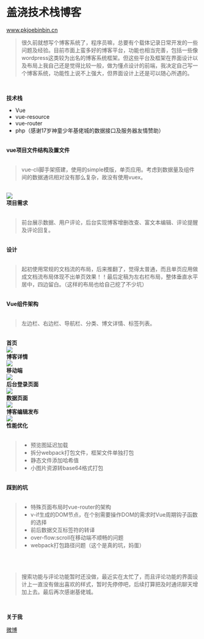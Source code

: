 ﻿# 盖浇技术栈博客
www.pkjoebinbin.cn

>很久前就想写个博客系统了，程序员嘛，总要有个载体记录日常开发的一些问题及经验。目前市面上蛮多好的博客平台，功能也相当完善，包括一些像wordpress这类较为出名的博客系统框架。但这些平台及框架在界面设计以及布局上我自己还是觉得比较一般，做为懂点设计的前端，我决定自己写一个博客系统，功能性上说不上强大，但界面设计上还是可以随心所遇的。

<br/>

<strong>技术栈</strong>

 - Vue
 - vue-resource
 - vue-router
 - php（感谢17岁神童少年基佬城的数据接口及服务器友情赞助）

<br/>
<strong>vue项目文件结构及置文件</strong>

<br/>
<br/>

> vue-cli脚手架搭建，使用的simple模版，单页应用。考虑到数据量及组件间的数据通讯相对没有那么复杂，故没有使用vuex。

<br/>

<img src="https://github.com/pkjoebinbin/Blog/blob/master/readme%E9%A2%84%E8%A7%88%E5%9B%BE/package%E9%85%8D%E7%BD%AE%E6%96%87%E4%BB%B6.png"/>




<br/>
<strong>项目需求</strong>

<br/>
<br/>

> 前台展示数据、用户评论，后台实现博客增删改查、富文本编辑、评论提醒及评论回复。

<br/>
<strong>设计</strong>

<br/>
<br/>


> 起初使用常规的文档流的布局，后来推翻了，觉得太普通，而且单页应用做成文档流布局体现不出单页效果！！最后定稿为左右栏布局，整体垂直水平居中，四边留白。（这样的布局也给自己挖了不少坑）

<br/>
<strong>Vue组件架构</strong>

<br/>
<br/>

> 左边栏、右边栏、导航栏、分类、博文详情、标签列表。



  
<br/>
<strong>首页</strong>
<br/>
<img src="https://github.com/pkjoebinbin/Blog/blob/master/readme%E9%A2%84%E8%A7%88%E5%9B%BE/index.png" />


<br/>
<strong>博客详情</strong>
<br/>
<img src="https://github.com/pkjoebinbin/Blog/blob/master/readme%E9%A2%84%E8%A7%88%E5%9B%BE/detail.png" />


<br/>
<strong>移动端</strong>
<br/>
<img src="https://github.com/pkjoebinbin/Blog/blob/master/readme%E9%A2%84%E8%A7%88%E5%9B%BE/%E7%A7%BB%E5%8A%A8%E7%AB%AF.png" />


<br/>
<strong>后台登录页面</strong>
<br/>
<img src="https://github.com/pkjoebinbin/Blog/blob/master/readme%E9%A2%84%E8%A7%88%E5%9B%BE/login.png" />

<br/>
<strong>数据页面</strong>
<br/>
<img src="https://github.com/pkjoebinbin/Blog/blob/master/readme%E9%A2%84%E8%A7%88%E5%9B%BE/dashboard.png" />

<br/>
<strong>博客编辑发布</strong>
<br/>
<img src="https://github.com/pkjoebinbin/Blog/blob/master/readme%E9%A2%84%E8%A7%88%E5%9B%BE/adminDetail.png" />


<br/>
<strong>性能优化</strong>

<br/>
<br/>

>  - 预览图延迟加载
>  - 拆分webpack打包文件，框架文件单独打包
>  - 静态文件添加哈希值
>  - 小图片资源转base64格式打包


<br/>
<strong>踩到的坑</strong>

<br/>
<br/>


> - 特殊页面布局时vue-router的架构
> - v-if生成的DOM节点，在个别需要操作DOM的需求时Vue周期钩子函数的选择
> - 前后数据交互标签符的转译
> - over-flow:scroll在移动端不顺畅的问题
> - webpack打包路径问题（这个是真的坑，妈蛋）



<br/>
<br/>

> 搜索功能与评论功能暂时还没做，最近实在太忙了，而且评论功能的界面设计上一直没有做出喜欢的样式，暂时先停停吧，后续打算把及时通讯聊天增加上去。最后再次感谢基佬城。

<br/>

<strong>关于我</strong>

 <a href="http://weibo.com/1045764092/profile?topnav=1&wvr=6&is_all=1">微博</a>